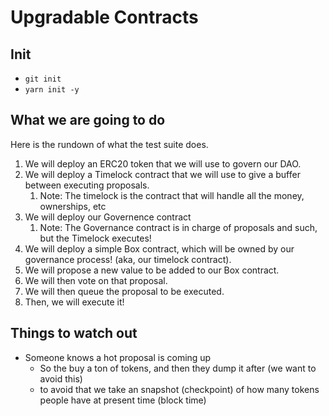 # Upgradable Contracts

## Init

- `git init`
- `yarn init -y`

## What we are going to do

Here is the rundown of what the test suite does.

1. We will deploy an ERC20 token that we will use to govern our DAO.
2. We will deploy a Timelock contract that we will use to give a buffer between executing proposals.
   1. Note: The timelock is the contract that will handle all the money, ownerships, etc
3. We will deploy our Governence contract
   1. Note: The Governance contract is in charge of proposals and such, but the Timelock executes!
4. We will deploy a simple Box contract, which will be owned by our governance process! (aka, our timelock contract).
5. We will propose a new value to be added to our Box contract.
6. We will then vote on that proposal.
7. We will then queue the proposal to be executed.
8. Then, we will execute it!

## Things to watch out

- Someone knows a hot proposal is coming up
  - So the buy a ton of tokens, and then they dump it after (we want to avoid this)
  - to avoid that we take an snapshot (checkpoint) of how many tokens people have at present time (block time)
